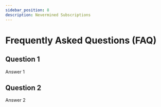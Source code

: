 ```yaml
---
sidebar_position: 8 
description: Nevermined Subscriptions 
---
```


# Frequently Asked Questions (FAQ)

## Question 1

Answer 1

## Question 2

Answer 2
